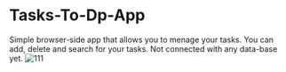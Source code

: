 # Tasks-To-Dp-App
Simple browser-side app that allows you to menage your tasks. You can add, delete and search for your tasks. 
Not connected with any data-base yet. 
![111](https://user-images.githubusercontent.com/62957698/81343732-cf529e80-90b5-11ea-8148-88f629e3b918.jpg)

